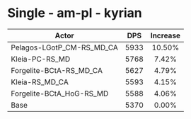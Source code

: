 # Single - am-pl - kyrian
| Actor | DPS | Increase |
|---|:---:|:---:|
|Pelagos-LGotP_CM-RS_MD_CA|5933|10.50%|
|Kleia-PC-RS_MD|5768|7.42%|
|Forgelite-BCtA-RS_MD_CA|5627|4.79%|
|Kleia-RS_MD_CA|5593|4.15%|
|Forgelite-BCtA_HoG-RS_MD|5588|4.06%|
|Base|5370|0.00%|
